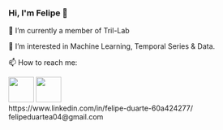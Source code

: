 
### Hi, I'm Felipe 👋

<!--
**felipeduartea/felipeduartea**
...-->   
🔭 I’m currently a member of Tril-Lab

🌱 I’m interested in Machine Learning, Temporal Series & Data.

📫 How to reach me: 
<div align="inline">
  <img src = "https://cdn-icons-png.flaticon.com/256/174/174857.png" width = 50px />
  <img src = "https://cdn4.iconfinder.com/data/icons/social-media-logos-6/512/112-gmail_email_mail-512.png" width = 50px />
</div>
https://www.linkedin.com/in/felipe-duarte-60a424277/ 
felipeduartea04@gmail.com
